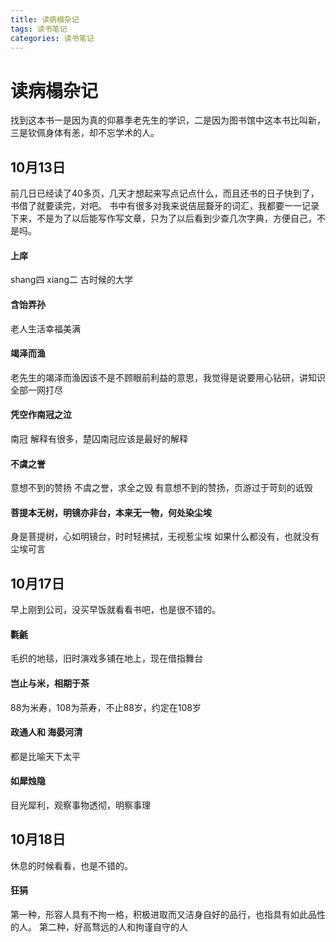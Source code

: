 ```yaml
---
title: 读病榻杂记
tags: 读书笔记
categories: 读书笔记
---
```

# 读病榻杂记
找到这本书一是因为真的仰慕季老先生的学识，二是因为图书馆中这本书比叫新，三是钦佩身体有恙，却不忘学术的人。

## 10月13日
前几日已经读了40多页，几天才想起来写点记点什么，而且还书的日子快到了，书借了就要读完，对吧。
书中有很多对我来说佶屈聱牙的词汇，我都要一一记录下来，不是为了以后能写作写文章，只为了以后看到少查几次字典，方便自己，不是吗。
#### 上庠
shang四 xiang二
古时候的大学
#### 含饴弄孙
老人生活幸福美满
#### 竭泽而渔
老先生的竭泽而渔因该不是不顾眼前利益的意思，我觉得是说要用心钻研，讲知识全部一网打尽
#### 凭空作南冠之泣
南冠 解释有很多，楚囚南冠应该是最好的解释
#### 不虞之誉
意想不到的赞扬
不虞之誉，求全之毁
有意想不到的赞扬，页游过于苛刻的诋毁
#### 菩提本无树，明镜亦非台，本来无一物，何处染尘埃
身是菩提树，心如明镜台，时时轻拂拭，无视惹尘埃
如果什么都没有，也就没有尘埃可言

## 10月17日
早上刚到公司，没买早饭就看看书吧，也是很不错的。
#### 氍毹
毛织的地毯，旧时演戏多铺在地上，现在借指舞台
#### 岂止与米，相期于茶
88为米寿，108为茶寿，不止88岁，约定在108岁
#### 政通人和 海晏河清
都是比喻天下太平
#### 如犀烛隐
目光犀利，观察事物透彻，明察事理

## 10月18日
休息的时候看看，也是不错的。
#### 狂狷
第一种，形容人具有不拘一格，积极进取而又洁身自好的品行，也指具有如此品性的人。
第二种，好高骛远的人和拘谨自守的人